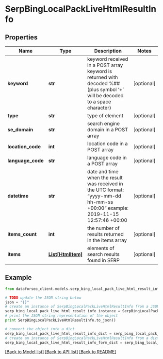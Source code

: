 # SerpBingLocalPackLiveHtmlResultInfo


## Properties

Name | Type | Description | Notes
------------ | ------------- | ------------- | -------------
**keyword** | **str** | keyword received in a POST array keyword is returned with decoded %## (plus symbol ‘+’ will be decoded to a space character) | [optional] 
**type** | **str** | type of element | [optional] 
**se_domain** | **str** | search engine domain in a POST array | [optional] 
**location_code** | **int** | location code in a POST array | [optional] 
**language_code** | **str** | language code in a POST array | [optional] 
**datetime** | **str** | date and time when the result was received in the UTC format: “yyyy-mm-dd hh-mm-ss +00:00” example: 2019-11-15 12:57:46 +00:00 | [optional] 
**items_count** | **int** | the number of results returned in the items array | [optional] 
**items** | [**List[HtmlItem]**](HtmlItem.md) | elements of search results found in SERP | [optional] 

## Example

```python
from dataforseo_client.models.serp_bing_local_pack_live_html_result_info import SerpBingLocalPackLiveHtmlResultInfo

# TODO update the JSON string below
json = "{}"
# create an instance of SerpBingLocalPackLiveHtmlResultInfo from a JSON string
serp_bing_local_pack_live_html_result_info_instance = SerpBingLocalPackLiveHtmlResultInfo.from_json(json)
# print the JSON string representation of the object
print SerpBingLocalPackLiveHtmlResultInfo.to_json()

# convert the object into a dict
serp_bing_local_pack_live_html_result_info_dict = serp_bing_local_pack_live_html_result_info_instance.to_dict()
# create an instance of SerpBingLocalPackLiveHtmlResultInfo from a dict
serp_bing_local_pack_live_html_result_info_form_dict = serp_bing_local_pack_live_html_result_info.from_dict(serp_bing_local_pack_live_html_result_info_dict)
```
[[Back to Model list]](../README.md#documentation-for-models) [[Back to API list]](../README.md#documentation-for-api-endpoints) [[Back to README]](../README.md)


